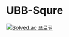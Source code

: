 # UBB-Squre
[![Solved.ac
프로필](http://mazassumnida.wtf/api/generate_badge?boj={Sanghun0901})](https://solved.ac/{Sanghun0901})
